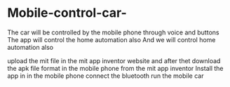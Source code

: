 # Mobile-control-car-
The car will be controlled by the mobile phone through voice and buttons
The app will control the  home automation also
And we will control home automation also

upload the mit file in the mit app inventor website and after thet download the apk file format in the mobile phone from the mit app inventor 
Install the app in in the mobile phone connect the bluetooth run the mobile car
